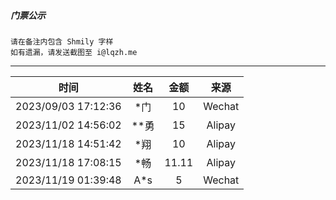 
##### 门票公示

```
请在备注内包含 Shmily 字样
如有遗漏，请发送截图至 i@lqzh.me
```


<hr />


| 时间 | 姓名 | 金额 | 来源 |
| :---: | :---: | :---: | :---: |
| 2023/09/03 17:12:36 | *门 | 10 | Wechat |
| 2023/11/02 14:56:02 | **勇 | 15 | Alipay |
| 2023/11/18 14:51:42 | *翔 | 10 | Alipay |
| 2023/11/18 17:08:15 | *畅 | 11.11 | Alipay |
| 2023/11/19 01:39:48 | A*s | 5 | Wechat |
